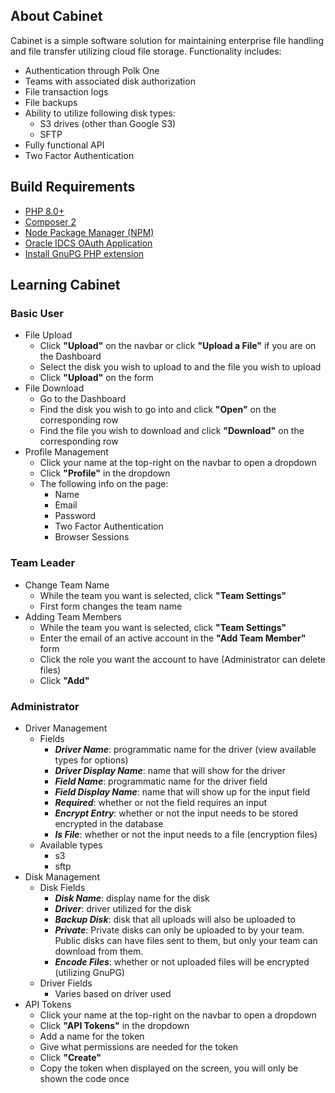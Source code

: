 ## About Cabinet

Cabinet is a simple software solution for maintaining enterprise file handling and file transfer utilizing cloud file storage.  Functionality includes:

- Authentication through Polk One
- Teams with associated disk authorization
- File transaction logs
- File backups
- Ability to utilize following disk types:
    - S3 drives (other than Google S3)
    - SFTP
- Fully functional API
- Two Factor Authentication

## Build Requirements

- [PHP 8.0+](https://www.php.net/)
- [Composer 2](https://getcomposer.org/doc/00-intro.md#installation-linux-unix-macos)
- [Node Package Manager (NPM)](https://www.npmjs.com/)
- [Oracle IDCS OAuth Application](https://docs.oracle.com/en/cloud/paas/identity-cloud/uaids/add-confidential-application.html)
- [Install GnuPG PHP extension](https://serverpilot.io/docs/how-to-install-the-php-gnupg-extension/)

## Learning Cabinet

### Basic User

- File Upload
    - Click **"Upload"** on the navbar or click **"Upload a File"** if you are on the Dashboard
    - Select the disk you wish to upload to and the file you wish to upload
    - Click **"Upload"** on the form
- File Download
    - Go to the Dashboard
    - Find the disk you wish to go into and click **"Open"** on the corresponding row
    - Find the file you wish to download and click **"Download"** on the corresponding row
- Profile Management
    - Click your name at the top-right on the navbar to open a dropdown
    - Click **"Profile"** in the dropdown
    - The following info on the page:
        - Name
        - Email
        - Password
        - Two Factor Authentication
        - Browser Sessions

### Team Leader

- Change Team Name
    - While the team you want is selected, click **"Team Settings"**
    - First form changes the team name
- Adding Team Members
    - While the team you want is selected, click **"Team Settings"**
    - Enter the email of an active account in the **"Add Team Member"** form
    - Click the role you want the account to have (Administrator can delete files)
    - Click **"Add"**

### Administrator

- Driver Management
    - Fields
        - ***Driver Name***: programmatic name for the driver (view available types for options)
        - ***Driver Display Name***: name that will show for the driver
        - ***Field Name***: programmatic name for the driver field
        - ***Field Display Name***: name that will show up for the input field
        - ***Required***: whether or not the field requires an input
        - ***Encrypt Entry***: whether or not the input needs to be stored encrypted in the database
        - ***Is File***: whether or not the input needs to a file (encryption files)
    - Available types
        - s3
        - sftp
- Disk Management
    - Disk Fields
        - ***Disk Name***: display name for the disk
        - ***Driver***: driver utilized for the disk
        - ***Backup Disk***: disk that all uploads will also be uploaded to
        - ***Private***: Private disks can only be uploaded to by your team. Public disks can have files sent to them, but only your team can download from them.
        - ***Encode Files***: whether or not uploaded files will be encrypted (utilizing GnuPG)
    - Driver Fields
        - Varies based on driver used
- API Tokens
    - Click your name at the top-right on the navbar to open a dropdown
    - Click **"API Tokens"** in the dropdown
    - Add a name for the token
    - Give what permissions are needed for the token
    - Click **"Create"**
    - Copy the token when displayed on the screen, you will only be shown the code once